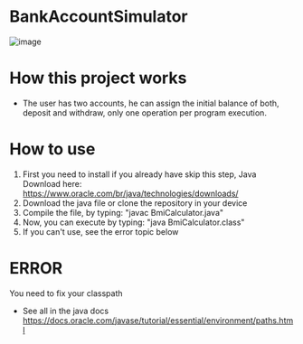 # BankAccountSimulator
![image](https://user-images.githubusercontent.com/96890436/221989962-203f65d4-449d-41d3-b4c7-40078d602b64.png)


# How this project works
- The user has two accounts, he can assign the initial balance of both, deposit and withdraw, only one operation per program execution.

# How to use
1) First you need to install if you already have skip this step, Java Download here: https://www.oracle.com/br/java/technologies/downloads/
2) Download the java file or clone the repository in your device
3) Compile the file, by typing: "javac BmiCalculator.java"
4) Now, you can execute by typing: "java BmiCalculator.class"
5) If you can't use, see the error topic below

# ERROR
You need to fix your classpath
- See all in the java docs https://docs.oracle.com/javase/tutorial/essential/environment/paths.html

